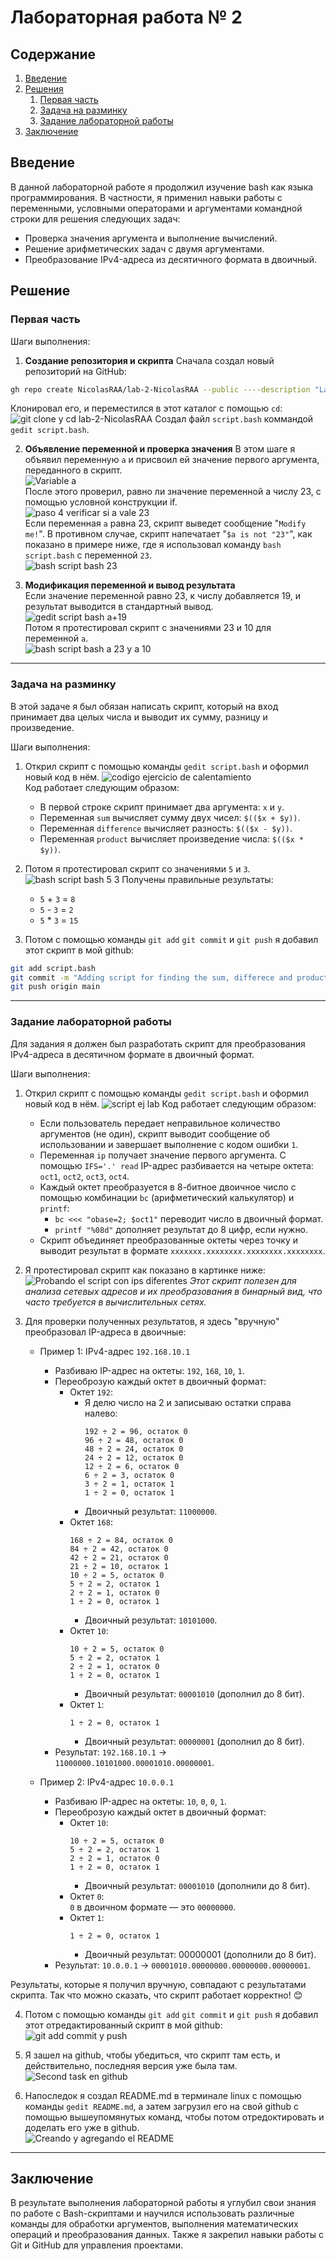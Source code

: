 # Лабораторная работа № 2

## Содержание
1. [Введение](#Intro)
2. [Решения](#Solutions)
     1. [Первая часть](#part1)
     2. [Задача на разминку](#warmup)
     3. [Задание лабораторной работы](#exlab)
3. [Заключение](#Conclusion)


## Введение <a name="Intro"></a>

В данной лабораторной работе я продолжил изучение bash как языка программирования. В частности, я применил навыки работы с переменными, условными операторами и аргументами командной строки для решения следующих задач:
  * Проверка значения аргумента и выполнение вычислений.
  * Решение арифметических задач с двумя аргументами.
  * Преобразование IPv4-адреса из десятичного формата в двоичный.

## Решение <a name="Solutions"></a>

### Первая часть <a name="part1"></a>

Шаги выполнения:
1. **Создание репозитория и скрипта**
  Сначала создал новый репозиторий на GitHub:
  ```bash
  gh repo create NicolasRAA/lab-2-NicolasRAA --public ----description "Lab 2 informatics ac. d"
  ```
  Клонировал его, и переместился в этот каталог с помощью `cd`:  
  ![git clone y cd lab-2-NicolasRAA](https://github.com/user-attachments/assets/4dc290d4-051f-46e8-ae49-1bac724b99af)
  Cоздал файл `script.bash` коммандой `gedit script.bash`.
  
2. **Объявление переменной и проверка значения**
  В этом шаге я объявил переменную `a` и присвоил ей значение первого аргумента, переданного в скрипт.  
  ![Variable a](https://github.com/user-attachments/assets/bd6f819b-dd1f-49d4-82fa-19f4b1c1374f)  
  После этого проверил, равно ли значение переменной a числу 23, с помощью условной конструкции if.  
  ![paso 4 verificar si a vale 23](https://github.com/user-attachments/assets/ef2d192c-ef40-4f3a-8e17-441e7c447843)  
  Если переменная `a` равна 23, скрипт выведет сообщение "`Modify me!`". В противном случае, скрипт напечатает "`$a is not "23"`", как показано в примере ниже, где я использовал команду `bash script.bash` с переменной `23`.  
  ![bash script bash 23](https://github.com/user-attachments/assets/c1cb851b-6067-452d-af95-8aed48bca1ed)
  
3. **Модификация переменной и вывод результата**  
   Если значение переменной равно 23, к числу добавляется 19, и результат выводится в стандартный вывод.  
   ![gedit script bash a+19](https://github.com/user-attachments/assets/02d89548-466d-48bc-92c7-5e6217e65255)  
   Потом я протестировал скрипт с значениями 23 и 10 для переменной `a`.  
   ![bash script bash a 23 y a 10](https://github.com/user-attachments/assets/7816aa72-9718-4e65-b5e3-323f2e1b26d1)  

---
### Задача на разминку <a name="warmup"></a>  
В этой задаче я был обязан написать скрипт, который на вход принимает два целых числа и выводит их сумму, разницу и произведение.  
  
Шаги выполнения:  
1.  Открил скрипт с помощью команды `gedit script.bash` и оформил новый код в нём.
   ![codigo ejercicio de calentamiento](https://github.com/user-attachments/assets/b8a0cb57-f153-40f7-94ee-10e10787a81a)  
    Код работает следующим образом:
    *  В первой строке скрипт принимает два аргумента: `x` и `y`.
    *  Переменная `sum` вычисляет сумму двух чисел: `$(($x + $y))`.
    *  Переменная `difference` вычисляет разность: `$(($x - $y))`.
    *  Переменная `product` вычисляет произведение числа: `$(($x * $y))`.

2. Потом я протестировал скрипт со значениями `5` и `3`.
   ![bash script bash 5 3](https://github.com/user-attachments/assets/ecf62585-6553-4b90-b692-3a267a298187)
   Получены правильные результаты:
     * `5` + `3` = `8`
     * `5` - `3` = `2`
     * `5` * `3` = `15`
       
3. Потом с помощью команды `git add` `git commit` и `git push` я добавил этот скрипт в мой github:
  ```bash
  git add script.bash
  git commit -m "Adding script for finding the sum, differece and product of 2 numbers"
  git push origin main
  ```

---
### Задание лабораторной работы <a name="exlab"></a>
  Для задания я должен был разработать скрипт для преобразования IPv4-адреса в десятичном формате в двоичный формат. 
    
Шаги выполнения:  
1.  Открил скрипт с помощью команды `gedit script.bash` и оформил новый код в нём.
   ![script ej lab](https://github.com/user-attachments/assets/b94a96d4-6451-4edf-a38c-593ea240aa15)
    Код работает следующим образом:
    * Если пользователь передает неправильное количество аргументов (не один), скрипт выводит сообщение об использовании и завершает выполнение с кодом ошибки `1`.
    * Переменная `ip` получает значение первого аргумента. С помощью `IFS='.' read` IP-адрес разбивается на четыре октета: `oct1`, `oct2`, `oct3`, `oct4`.
    * Каждый октет преобразуется в 8-битное двоичное число с помощью комбинации `bc` (арифметический калькулятор) и `printf`:  
        * `bc <<< "obase=2; $oct1"` переводит число в двоичный формат.
        * `printf "%08d"` дополняет результат до 8 цифр, если нужно.
    * Скрипт объединяет преобразованные октеты через точку и выводит результат в формате `xxxxxxx.xxxxxxxx.xxxxxxxx.xxxxxxxx`.
      
2. Я протестировал скрипт как показано в картинке ниже:  
   ![Probando el script con ips diferentes](https://github.com/user-attachments/assets/e2e222d1-549e-4688-bd64-294ebb67a8c9)
   *Этот скрипт полезен для анализа сетевых адресов и их преобразования в бинарный вид, что часто требуется в вычислительных сетях.*

3. Для проверки полученных результатов, я здесь "вручную" преобразовал IP-адреса в двоичные:
     * Пример 1: IPv4-адрес `192.168.10.1`
         * Разбиваю  IP-адрес на октеты: `192`, `168`, `10`, `1`.
         * Переоброзую каждый октет в двоичный формат:
             * Октет `192`:
                 * Я делю число на 2 и записываю остатки справа налево:
                   ```
                   192 ÷ 2 = 96, остаток 0  
                   96 ÷ 2 = 48, остаток 0  
                   48 ÷ 2 = 24, остаток 0  
                   24 ÷ 2 = 12, остаток 0  
                   12 ÷ 2 = 6, остаток 0  
                   6 ÷ 2 = 3, остаток 0  
                   3 ÷ 2 = 1, остаток 1  
                   1 ÷ 2 = 0, остаток 1  
                   ```
                * Двоичный результат: `11000000`.  
             * Октет `168`:
                  ```
                  168 ÷ 2 = 84, остаток 0  
                  84 ÷ 2 = 42, остаток 0  
                  42 ÷ 2 = 21, остаток 0  
                  21 ÷ 2 = 10, остаток 1  
                  10 ÷ 2 = 5, остаток 0  
                  5 ÷ 2 = 2, остаток 1  
                  2 ÷ 2 = 1, остаток 0  
                  1 ÷ 2 = 0, остаток 1
                  ```
                * Двоичный результат: `10101000`.  
             * Октет `10`:
                  ```
                  10 ÷ 2 = 5, остаток 0  
                  5 ÷ 2 = 2, остаток 1  
                  2 ÷ 2 = 1, остаток 0  
                  1 ÷ 2 = 0, остаток 1
                  ```
                * Двоичный результат: `00001010` (дополнил до 8 бит).  
             * Октет `1`:
                  ```
                  1 ÷ 2 = 0, остаток 1  
                  ```
                * Двоичный результат: `00000001` (дополнил до 8 бит).  
         * Результат: `192.168.10.1` → `11000000.10101000.00001010.00000001`.
      
     * Пример 2: IPv4-адрес `10.0.0.1`
         * Разбиваю  IP-адрес на октеты: `10`, `0`, `0`, `1`.
         * Переоброзую каждый октет в двоичный формат:
             * Октет `10`:  
                  ```
                  10 ÷ 2 = 5, остаток 0  
                  5 ÷ 2 = 2, остаток 1  
                  2 ÷ 2 = 1, остаток 0  
                  1 ÷ 2 = 0, остаток 1
                  ```
                * Двоичный результат: `00001010` (дополнили до 8 бит).  
             * Октет `0`:  
                  `0` в двоичном формате — это `00000000`.  
             * Октет `1`:
                  ```
                  1 ÷ 2 = 0, остаток 1  
                  ```
                * Двоичный результат: 00000001 (дополнили до 8 бит).  
         * Результат: `10.0.0.1` → `00001010.00000000.00000000.00000001`.  

Результаты, которые я получил вручную, совпадают с результатами скрипта. Так что можно сказать, что скрипт работает корректно! 😊

4. Потом с помощью команды `git add` `git commit` и `git push` я добавил этот отредактированный скрипт в мой github:  
   ![git add commit y push](https://github.com/user-attachments/assets/d8403b7d-1b89-4b60-9a84-6bbd983ece9b)  

5. Я зашел на github, чтобы убедиться, что скрипт там есть, и действительно, последняя версия уже была там.  
   ![Second task en github](https://github.com/user-attachments/assets/6da7612d-6cbf-4aea-8b5e-60c9b3caff2d)  

6. Напоследок я создал README.md в терминале linux с помощью команды `gedit README.md`, а затем загрузил его на свой github с помощью вышеупомянутых команд, чтобы потом отредоктировать и доделать его уже в github.  
   ![Creando y agregando el README](https://github.com/user-attachments/assets/078a509e-0ee0-48a1-b217-8caabdcd09dc)

---
## Заключение <a name="Conclusion"></a> 
В результате выполнения лабораторной работы я углубил свои знания по работе с Bash-скриптами и научился использовать различные команды для обработки аргументов, выполнения математических операций и преобразования данных. Также я закрепил навыки работы с Git и GitHub для управления проектами.

